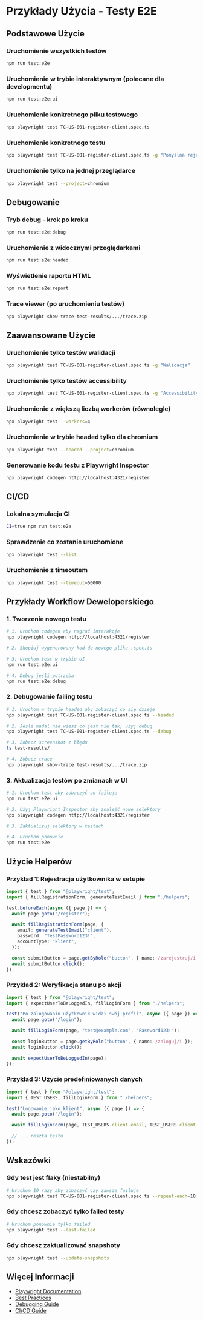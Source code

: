 # Przykłady Użycia - Testy E2E

## Podstawowe Użycie

### Uruchomienie wszystkich testów

```bash
npm run test:e2e
```

### Uruchomienie w trybie interaktywnym (polecane dla developmentu)

```bash
npm run test:e2e:ui
```

### Uruchomienie konkretnego pliku testowego

```bash
npx playwright test TC-US-001-register-client.spec.ts
```

### Uruchomienie konkretnego testu

```bash
npx playwright test TC-US-001-register-client.spec.ts -g "Pomyślna rejestracja"
```

### Uruchomienie tylko na jednej przeglądarce

```bash
npx playwright test --project=chromium
```

## Debugowanie

### Tryb debug - krok po kroku

```bash
npm run test:e2e:debug
```

### Uruchomienie z widocznymi przeglądarkami

```bash
npm run test:e2e:headed
```

### Wyświetlenie raportu HTML

```bash
npm run test:e2e:report
```

### Trace viewer (po uruchomieniu testów)

```bash
npx playwright show-trace test-results/.../trace.zip
```

## Zaawansowane Użycie

### Uruchomienie tylko testów walidacji

```bash
npx playwright test TC-US-001-register-client.spec.ts -g "Walidacja"
```

### Uruchomienie tylko testów accessibility

```bash
npx playwright test TC-US-001-register-client.spec.ts -g "Accessibility"
```

### Uruchomienie z większą liczbą workerów (równolegle)

```bash
npx playwright test --workers=4
```

### Uruchomienie w trybie headed tylko dla chromium

```bash
npx playwright test --headed --project=chromium
```

### Generowanie kodu testu z Playwright Inspector

```bash
npx playwright codegen http://localhost:4321/register
```

## CI/CD

### Lokalna symulacja CI

```bash
CI=true npm run test:e2e
```

### Sprawdzenie co zostanie uruchomione

```bash
npx playwright test --list
```

### Uruchomienie z timeoutem

```bash
npx playwright test --timeout=60000
```

## Przykłady Workflow Deweloperskiego

### 1. Tworzenie nowego testu

```bash
# 1. Uruchom codegen aby nagrać interakcje
npx playwright codegen http://localhost:4321/register

# 2. Skopiuj wygenerowany kod do nowego pliku .spec.ts

# 3. Uruchom test w trybie UI
npm run test:e2e:ui

# 4. Debug jeśli potrzeba
npm run test:e2e:debug
```

### 2. Debugowanie failing testu

```bash
# 1. Uruchom w trybie headed aby zobaczyć co się dzieje
npx playwright test TC-US-001-register-client.spec.ts --headed

# 2. Jeśli nadal nie wiesz co jest nie tak, użyj debug
npx playwright test TC-US-001-register-client.spec.ts --debug

# 3. Zobacz screenshot z błędu
ls test-results/

# 4. Zobacz trace
npx playwright show-trace test-results/.../trace.zip
```

### 3. Aktualizacja testów po zmianach w UI

```bash
# 1. Uruchom test aby zobaczyć co failuje
npm run test:e2e:ui

# 2. Użyj Playwright Inspector aby znaleźć nowe selektory
npx playwright codegen http://localhost:4321/register

# 3. Zaktualizuj selektory w testach

# 4. Uruchom ponownie
npm run test:e2e
```

## Użycie Helperów

### Przykład 1: Rejestracja użytkownika w setupie

```typescript
import { test } from "@playwright/test";
import { fillRegistrationForm, generateTestEmail } from "./helpers";

test.beforeEach(async ({ page }) => {
  await page.goto("/register");

  await fillRegistrationForm(page, {
    email: generateTestEmail("client"),
    password: "TestPassword123!",
    accountType: "klient",
  });

  const submitButton = page.getByRole("button", { name: /zarejestruj/i });
  await submitButton.click();
});
```

### Przykład 2: Weryfikacja stanu po akcji

```typescript
import { test } from "@playwright/test";
import { expectUserToBeLoggedIn, fillLoginForm } from "./helpers";

test("Po zalogowaniu użytkownik widzi swój profil", async ({ page }) => {
  await page.goto("/login");

  await fillLoginForm(page, "test@example.com", "Password123!");

  const loginButton = page.getByRole("button", { name: /zaloguj/i });
  await loginButton.click();

  await expectUserToBeLoggedIn(page);
});
```

### Przykład 3: Użycie predefiniowanych danych

```typescript
import { test } from "@playwright/test";
import { TEST_USERS, fillLoginForm } from "./helpers";

test("Logowanie jako klient", async ({ page }) => {
  await page.goto("/login");

  await fillLoginForm(page, TEST_USERS.client.email, TEST_USERS.client.password);

  // ... reszta testu
});
```

## Wskazówki

### Gdy test jest flaky (niestabilny)

```bash
# Uruchom 10 razy aby zobaczyć czy zawsze failuje
npx playwright test TC-US-001-register-client.spec.ts --repeat-each=10
```

### Gdy chcesz zobaczyć tylko failed testy

```bash
# Uruchom ponownie tylko failed
npx playwright test --last-failed
```

### Gdy chcesz zaktualizować snapshoty

```bash
npx playwright test --update-snapshots
```

## Więcej Informacji

- [Playwright Documentation](https://playwright.dev)
- [Best Practices](https://playwright.dev/docs/best-practices)
- [Debugging Guide](https://playwright.dev/docs/debug)
- [CI/CD Guide](https://playwright.dev/docs/ci)
